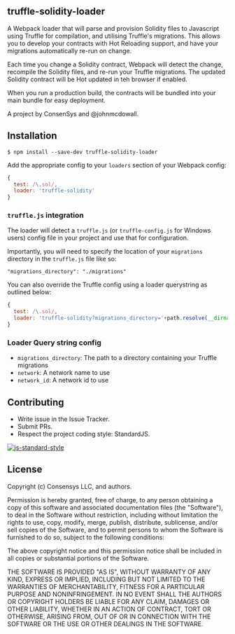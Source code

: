 ## truffle-solidity-loader

A Webpack loader that will parse and provision Solidity files to Javascript using Truffle for compilation, and utilising Truffle's migrations. This allows you to develop your contracts with Hot Reloading support, and have your migrations automatically re-run on change.

Each time you change a Solidity contract, Webpack will detect the change, recompile the Solidity files, and re-run your Truffle migrations. The updated Solidity contract will be Hot updated in teh browser if enabled.

When you run a production build, the contracts will be bundled into your main bundle for easy deployment.

A project by ConsenSys and @johnmcdowall.

## Installation

`$ npm install --save-dev truffle-solidity-loader`

Add the appropriate config to your `loaders` section of your Webpack config:

```javascript
{
  test: /\.sol/,
  loader: 'truffle-solidity'
}
```

### `truffle.js` integration

The loader will detect a `truffle.js` (or `truffle-config.js` for Windows users) config file in your project and use that for configuration.

Importantly, you will need to specify the location of your `migrations` directory in the `truffle.js` file like so:

`"migrations_directory": "./migrations"`

You can also override the Truffle config using a loader querystring as outlined below:

```javascript
{
  test: /\.sol/,
  loader: 'truffle-solidity?migrations_directory='+path.resolve(__dirname, '../migrations' )
}
```

### Loader Query string config

  - `migrations_directory`: The path to a directory containing your Truffle migrations
  - `network`: A network name to use
  - `network_id`: A network id to use

## Contributing

- Write issue in the Issue Tracker.
- Submit PRs.
- Respect the project coding style: StandardJS.

[![js-standard-style](https://cdn.rawgit.com/feross/standard/master/badge.svg)](https://github.com/feross/standard)

## License
Copyright (c) Consensys LLC, and authors.

Permission is hereby granted, free of charge, to any person obtaining a copy of this software and associated documentation files (the "Software"), to deal in the Software without restriction, including without limitation the rights to use, copy, modify, merge, publish, distribute, sublicense, and/or sell copies of the Software, and to permit persons to whom the Software is furnished to do so, subject to the following conditions:

The above copyright notice and this permission notice shall be included in all copies or substantial portions of the Software.

THE SOFTWARE IS PROVIDED "AS IS", WITHOUT WARRANTY OF ANY KIND, EXPRESS OR IMPLIED, INCLUDING BUT NOT LIMITED TO THE WARRANTIES OF MERCHANTABILITY, FITNESS FOR A PARTICULAR PURPOSE AND NONINFRINGEMENT. IN NO EVENT SHALL THE AUTHORS OR COPYRIGHT HOLDERS BE LIABLE FOR ANY CLAIM, DAMAGES OR OTHER LIABILITY, WHETHER IN AN ACTION OF CONTRACT, TORT OR OTHERWISE, ARISING FROM, OUT OF OR IN CONNECTION WITH THE SOFTWARE OR THE USE OR OTHER DEALINGS IN THE SOFTWARE.
